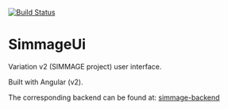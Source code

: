 [![Build Status](https://travis-ci.org/actimeo/simmage-ui.svg?branch=master)](https://travis-ci.org/actimeo/simmage-ui)

# SimmageUi

Variation v2 (SIMMAGE project) user interface.

Built with Angular (v2).

The corresponding backend can be found at: [simmage-backend](https://github.com/actimeo/simmage-backend)

